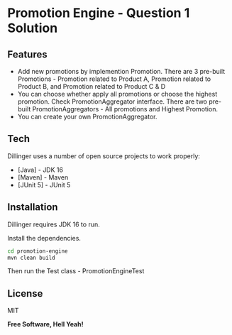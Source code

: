 # Promotion Engine - Question 1 Solution
## Features
- Add new promotions by implemention Promotion. There are 3 pre-built Promotions - Promotion related to Product A, Promotion related to Product B, and Promotion related to Product C & D
- You can choose whether apply all promotions or choose the highest promotion. Check PromotionAggregator interface. There are two pre-built PromotionAggregators - All promotions and Highest Promotion.
- You can create your own PromotionAggregator.

## Tech

Dillinger uses a number of open source projects to work properly:

- [Java] - JDK 16
- [Maven] - Maven
- [JUnit 5] - JUnit 5

## Installation

Dillinger requires JDK 16 to run.

Install the dependencies.

```sh
cd promotion-engine
mvn clean build
```

Then run the Test class - PromotionEngineTest

## License

MIT

**Free Software, Hell Yeah!**